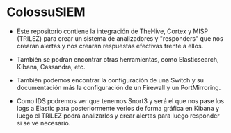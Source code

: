 # ColossuSIEM
- Este repositorio contiene la integración de TheHive, Cortex y MISP (TRILEZ) para crear un sistema de analizadores y "responders" que nos crearan alertas y nos crearan respuestas efectivas frente a ellos.

- También se podran encontrar otras herramientas, como Elasticsearch, Kibana, Cassandra, etc.

- También podemos encontrar la configuración de una Switch y su documentación más la configuración de un Firewall y un PortMirroring.

- Como IDS podremos ver que tenemos Snort3 y será el que nos pase los logs a Elastic para posteriormente verlos de forma gráfica en Kibana y luego el TRILEZ podrá analizarlos y crear alertas para luego responder si se ve necesario.
